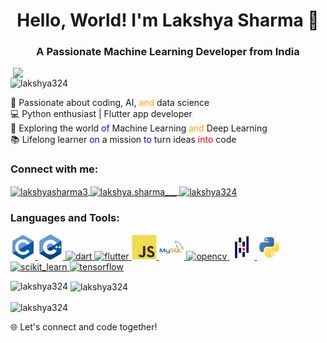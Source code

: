 <h1 align="center">Hello, World! I'm Lakshya Sharma 👋</h1>
<h3 align="center">A Passionate Machine Learning Developer from India</h3>

<img align="right" width="500" src="https://acegif.com/wp-content/gif/anime-sleep-31.gif">

<p align="left">
  <img src="https://komarev.com/ghpvc/?username=lakshya324&label=Profile%20views&color=0e75b6&style=flat" alt="lakshya324" />
</p>

🚀 Passionate about coding, AI,<font color="orange"> and </font>data science <br>
💻 Python enthusiast | Flutter app developer <br>
🤖 Exploring the world<font color="blue"> of </font>Machine Learning<font color="orange"> and </font>Deep Learning <br>
📚 Lifelong learner <font color="blue">on</font> a mission <font color="blue">to</font> turn ideas <font color="red">into</font> code <br>



<h3 align="left">Connect with me:</h3>
<p align="left">
  <a href="https://linkedin.com/in/lakshyasharma3" target="_blank">
    <img align="center" src="https://raw.githubusercontent.com/rahuldkjain/github-profile-readme-generator/master/src/images/icons/Social/linked-in-alt.svg" alt="lakshyasharma3" height="30" width="40" />
  </a>
  <a href="https://instagram.com/lakshya.sharma___" target="_blank">
    <img align="center" src="https://raw.githubusercontent.com/rahuldkjain/github-profile-readme-generator/master/src/images/icons/Social/instagram.svg" alt="lakshya.sharma___" height="30" width="40" />
  </a>
  <a href="https://www.codechef.com/users/lakshya324" target="_blank">
    <img align="center" src="https://cdn.jsdelivr.net/npm/simple-icons@3.1.0/icons/codechef.svg" alt="lakshya324" height="30" width="40" />
  </a>
</p>

<h3 align="left">Languages and Tools:</h3>
<p align="left">
  <a href="https://www.cprogramming.com/" target="_blank" rel="noreferrer">
    <img src="https://raw.githubusercontent.com/devicons/devicon/master/icons/c/c-original.svg" alt="c" width="40" height="40"/>
  </a>
  <a href="https://www.w3schools.com/cpp/" target="_blank" rel="noreferrer">
    <img src="https://raw.githubusercontent.com/devicons/devicon/master/icons/cplusplus/cplusplus-original.svg" alt="cplusplus" width="40" height="40"/>
  </a>
  <a href="https://dart.dev" target="_blank" rel="noreferrer">
    <img src="https://www.vectorlogo.zone/logos/dartlang/dartlang-icon.svg" alt="dart" width="40" height="40"/>
  </a>
  <a href="https://flutter.dev" target="_blank" rel="noreferrer">
    <img src="https://www.vectorlogo.zone/logos/flutterio/flutterio-icon.svg" alt="flutter" width="40" height="40"/>
  </a>
  <a href="https://developer.mozilla.org/en-US/docs/Web/JavaScript" target="_blank" rel="noreferrer">
    <img src="https://raw.githubusercontent.com/devicons/devicon/master/icons/javascript/javascript-original.svg" alt="javascript" width="40" height="40"/>
  </a>
  <a href="https://www.mysql.com/" target="_blank" rel="noreferrer">
    <img src="https://raw.githubusercontent.com/devicons/devicon/master/icons/mysql/mysql-original-wordmark.svg" alt="mysql" width="40" height="40"/>
  </a>
  <a href="https://opencv.org/" target="_blank" rel="noreferrer">
    <img src="https://www.vectorlogo.zone/logos/opencv/opencv-icon.svg" alt="opencv" width="40" height="40"/>
  </a>
  <a href="https://pandas.pydata.org/" target="_blank" rel="noreferrer">
    <img src="https://raw.githubusercontent.com/devicons/devicon/2ae2a900d2f041da66e950e4d48052658d850630/icons/pandas/pandas-original.svg" alt="pandas" width="40" height="40"/>
  </a>
  <a href="https://www.python.org" target="_blank" rel="noreferrer">
    <img src="https://raw.githubusercontent.com/devicons/devicon/master/icons/python/python-original.svg" alt="python" width="40" height="40"/>
  </a>
  <a href="https://scikit-learn.org/" target="_blank" rel="noreferrer">
    <img src="https://upload.wikimedia.org/wikipedia/commons/0/05/Scikit_learn_logo_small.svg" alt="scikit_learn" width="40" height="40"/>
  </a>
  <a href="https://www.tensorflow.org" target="_blank" rel="noreferrer">
    <img src="https://www.vectorlogo.zone/logos/tensorflow/tensorflow-icon.svg" alt="tensorflow" width="40" height="40"/>
  </a>
</p>

<p>
  <img align="left" src="https://github-readme-stats.vercel.app/api/top-langs?username=lakshya324&show_icons=true&locale=en&layout=compact" alt="lakshya324" />
</p>

<p>&nbsp;<img align="center" src="https://github-readme-stats.vercel.app/api?username=lakshya324&show_icons=true&locale=en" alt="lakshya324" /></p>

<p><img align="center" src="https://github-readme-streak-stats.herokuapp.com/?user=lakshya324&" alt="lakshya324" /></p>

🌐 Let's connect and code together!

